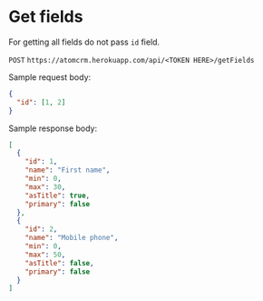 # Get fields

For getting all fields do not pass `id` field.

`POST` `https://atomcrm.herokuapp.com/api/<TOKEN HERE>/getFields`

Sample request body:
```json
{
  "id": [1, 2]
}
```

Sample response body:
```json
[
  {
    "id": 1,
    "name": "First name",
    "min": 0,
    "max": 30,
    "asTitle": true,
    "primary": false
  },
  {
    "id": 2,
    "name": "Mobile phone",
    "min": 0,
    "max": 50,
    "asTitle": false,
    "primary": false
  }
]
```
